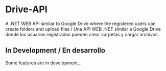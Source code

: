 # Drive-API
A .NET WEB API similar to Google Drive where the registered users can create folders and upload files / Una API WEB .NET similar a Google Drive donde los usuarios registrados pueden crear carpetas y cargar archivos.

## In Development / En desarrollo
Some features are in development...